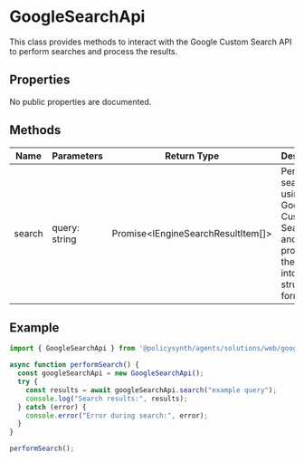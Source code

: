# GoogleSearchApi

This class provides methods to interact with the Google Custom Search API to perform searches and process the results.

## Properties

No public properties are documented.

## Methods

| Name   | Parameters        | Return Type                        | Description |
|--------|-------------------|------------------------------------|-------------|
| search | query: string     | Promise<IEngineSearchResultItem[]> | Performs a search using the Google Custom Search API and processes the results into a structured format. |

## Example

```typescript
import { GoogleSearchApi } from '@policysynth/agents/solutions/web/googleSearchApi.js';

async function performSearch() {
  const googleSearchApi = new GoogleSearchApi();
  try {
    const results = await googleSearchApi.search("example query");
    console.log("Search results:", results);
  } catch (error) {
    console.error("Error during search:", error);
  }
}

performSearch();
```